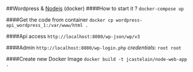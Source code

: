 ##Wordpress & [Nodejs](https://nodejs.org/de/docs/guides/nodejs-docker-webapp/) (docker)
####How to start it ?
`docker-compose up`

####Get the code from container
`docker cp wordpress-api_wordpress_1:/var/www/html .`

####Api access
`http://localhost:8080/wp-json/wp/v3`

####Admin
`http://localhost:8080/wp-login.php`
*credentials*: `root root`

####Create new Docker Image
`docker build -t jcastelain/node-web-app .`
